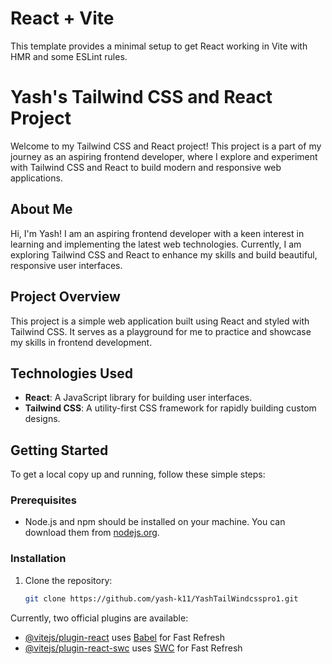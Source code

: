 # React + Vite

This template provides a minimal setup to get React working in Vite with HMR and some ESLint rules.

# Yash's Tailwind CSS and React Project

Welcome to my Tailwind CSS and React project! This project is a part of my journey as an aspiring frontend developer, where I explore and experiment with Tailwind CSS and React to build modern and responsive web applications.

## About Me

Hi, I'm Yash! I am an aspiring frontend developer with a keen interest in learning and implementing the latest web technologies. Currently, I am exploring Tailwind CSS and React to enhance my skills and build beautiful, responsive user interfaces.

## Project Overview

This project is a simple web application built using React and styled with Tailwind CSS. It serves as a playground for me to practice and showcase my skills in frontend development.

## Technologies Used

- **React**: A JavaScript library for building user interfaces.
- **Tailwind CSS**: A utility-first CSS framework for rapidly building custom designs.

## Getting Started

To get a local copy up and running, follow these simple steps:

### Prerequisites

- Node.js and npm should be installed on your machine. You can download them from [nodejs.org](https://nodejs.org/).

### Installation

1. Clone the repository:
   ```sh
   git clone https://github.com/yash-k11/YashTailWindcsspro1.git


Currently, two official plugins are available:

- [@vitejs/plugin-react](https://github.com/vitejs/vite-plugin-react/blob/main/packages/plugin-react/README.md) uses [Babel](https://babeljs.io/) for Fast Refresh
- [@vitejs/plugin-react-swc](https://github.com/vitejs/vite-plugin-react-swc) uses [SWC](https://swc.rs/) for Fast Refresh
